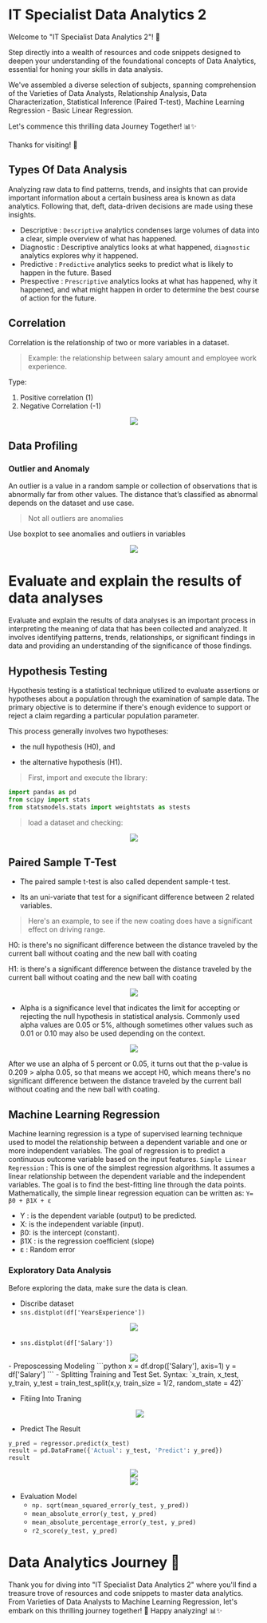 # IT Specialist Data Analytics 2

Welcome to "IT Specialist Data Analytics 2"! 🛫

Step directly into a wealth of resources and code snippets designed to deepen your understanding of the foundational concepts of Data Analytics, essential for honing your skills in data analysis.

We've assembled a diverse selection of subjects, spanning comprehension of the Varieties of Data Analysts, Relationship Analysis, Data Characterization, Statistical Inference (Paired T-test), Machine Learning Regression - Basic Linear Regression.

Let's commence this thrilling data Journey Together! 📊✨

Thanks for visiting! 🙌

## Types Of Data Analysis
Analyzing raw data to find patterns, trends, and insights that can provide important information about a certain business area is known as data analytics. Following that, deft, data-driven decisions are made using these insights. 
- Descriptive :
  `Descriptive` analytics condenses large volumes of data into a clear, simple overview of what has happened. 
- Diagnostic : 
   Descriptive analytics looks at what happened, `diagnostic` analytics explores why it happened.
- Predictive : 
  `Predictive` analytics seeks to predict what is likely to happen in the future. Based
- Prespective : 
  `Prescriptive` analytics looks at what has happened, why it happened, and what might happen in order to determine the best course of action for the future.

## Correlation

Correlation is the relationship of two or more variables in a dataset.
> Example: the relationship between salary amount and employee work experience.

Type:
1. Positive correlation (1)
2. Negative Correlation (-1)

<div align="center"><img src="https://github.com/salsanssp/IT-Specialist-Data-Analytic-2/assets/166114037/cffa4c51-a097-4731-b806-c6812afe6d3e" /></div>

## Data Profiling

### Outlier and Anomaly

An outlier is a value in a random sample or collection of observations that is abnormally far from other values. The distance that’s classified as abnormal depends on the dataset and use case. 

> Not all outliers are anomalies

Use boxplot to see anomalies and outliers in variables

<div align="center"><img src="https://github.com/salsanssp/IT-Specialist-Data-Analytic-2/assets/166114037/f184f9c1-41f3-403d-a42c-8248d4485737" /></div>

# Evaluate and explain the results of data analyses
Evaluate and explain the results of data analyses is an important process in interpreting the meaning of data that has been collected and analyzed. It involves identifying patterns, trends, relationships, or significant findings in data and providing an understanding of the significance of those findings.

## Hypothesis Testing
Hypothesis testing is a statistical technique utilized to evaluate assertions or hypotheses about a population through the examination of sample data. The primary objective is to determine if there's enough evidence to support or reject a claim regarding a particular population parameter.

This process generally involves two hypotheses:

* the null hypothesis (H0), and

* the alternative hypothesis (H1).

>First, import and execute the library:
```python
import pandas as pd
from scipy import stats
from statsmodels.stats import weightstats as stests
```

>load a dataset and checking:
<div align="center"><img src="https://github.com/Vanz92x/IT-Specialist-Data-Analytics-2/assets/165736197/e7ac8f41-452b-4f51-b7f3-71b9988c10fb" /></div>

## Paired Sample T-Test
* The paired sample t-test is also called dependent sample-t test.
  
* Its an uni-variate that test for a significant difference between 2 related variables.

> Here's an example, to see if the new coating does have a significant effect on driving range.

H0: is there's no significant difference between the distance traveled by the current ball without coating and the new ball with coating

H1: is there's a significant difference between the distance traveled by the current ball without coating and the new ball with coating

<div align="center"><img src="https://github.com/Vanz92x/IT-Specialist-Data-Analytics-2/assets/165736197/8a3f43e3-0f70-44ee-801c-6a8f08dda214" /></div>

* Alpha is a significance level that indicates the limit for accepting or rejecting the null hypothesis in statistical analysis. Commonly used alpha values are 0.05 or 5%, although sometimes other values such as 0.01 or 0.10 may also be used depending on the context.

<div align="center"><img src="https://github.com/Vanz92x/IT-Specialist-Data-Analytics-2/assets/165736197/cb95e45d-6144-4d3b-9379-5f99d29f702c" /></div>

After we use an alpha of 5 percent or 0.05, it turns out that the p-value is 0.209 > alpha 0.05, so that means we accept H0, which means there's no significant difference between the distance traveled by the current ball without coating and the new ball with coating.

## Machine Learning Regression 
Machine learning regression is a type of supervised learning technique used to model the relationship between a dependent variable and one or more independent variables. The goal of regression is to predict a continuous outcome variable based on the input features. `Simple Linear Regression` : This is one of the simplest regression algorithms. It assumes a linear relationship between the dependent variable and the independent variables. The goal is to find the best-fitting line through the data points.
Mathematically, the simple linear regression equation can be written as:
`Y= β0 ​+ β1​X + ε`
- Y : is the dependent variable (output) to be predicted.
- X: is the independent variable (input).
- β0: is the intercept (constant).
- β1​X : is the regression coefficient (slope)
- ε : Random error

### Exploratory Data Analysis
Before exploring the data, make sure the data is clean. 
- Discribe dataset
- `sns.distplot(df['YearsExperience'])`
<div align="center"><img src= "https://github.com/difasafrina/IT-SPECIALIST-Data-Analytic-1IT-SPECIALIST-Data-Analytic-2/assets/113273578/a11f2132-a8ef-4d5c-ae37-e7c38b66ab78" /></div>

- `sns.distplot(df['Salary'])`
<div align="center"><img src="https://github.com/difasafrina/IT-SPECIALIST-Data-Analytic-1IT-SPECIALIST-Data-Analytic-2/assets/113273578/8bc11892-5414-4c2a-9ba2-f83d36402f06" /></div>
- Preposcessing Modeling
```python
  x = df.drop(['Salary'], axis=1)
  y = df['Salary']
```
- Splitting Training and Test Set. 
  Syntax:
  `x_train, x_test, y_train, y_test = train_test_split(x,y, train_size = 1/2, random_state = 42)`
  
- Fitiing Into Traning
  <div align="center"><img src= "https://github.com/difasafrina/IT-SPECIALIST-Data-Analytic-1IT-SPECIALIST-Data-Analytic-2/assets/113273578/c086cbd7-dd59-48b4-ae83-8379a65144df" /></div>

- Predict The Result
 ```python
y_pred = regressor.predict(x_test)
result = pd.DataFrame({'Actual': y_test, 'Predict': y_pred})
result
```
 <div align="center"><img src="https://github.com/difasafrina/IT-SPECIALIST-Data-Analytic-1IT-SPECIALIST-Data-Analytic-2/assets/113273578/eb39706c-ccdf-426f-b281-3e4b0f3fbd77"  /></div>
  <div align="center"><img src="https://github.com/difasafrina/IT-SPECIALIST-Data-Analytic-1IT-SPECIALIST-Data-Analytic-2/assets/113273578/4f6c23f1-bfd9-45b3-a010-3afb9e982378" /></div>

- Evaluation Model
   - `np. sqrt(mean_squared_error(y_test, y_pred))`
   - `mean_absolute_error(y_test, y_pred)`
   - `mean_absolute_percentage_error(y_test, y_pred)`
   - `r2_score(y_test, y_pred)`
# Data Analytics Journey 🌟
Thank you for diving into "IT Specialist Data Analytics 2" where you'll find a treasure trove of resources and code snippets to master data analytics. From Varieties of Data Analysts to Machine Learning Regression, let's embark on this thrilling journey together! 🚀 Happy analyzing! 📊✨
 
